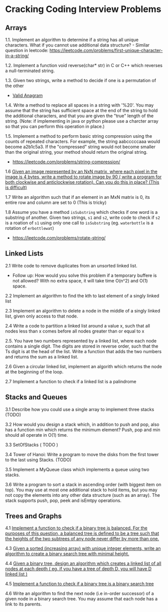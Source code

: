 # Cracking Coding Interview Problems

## Arrays

1.1. Implement an algorithm to determine if a string has all unique characters. What if you cannot use additional data structure?
    - Similar question in leetcode: https://leetcode.com/problems/first-unique-character-in-a-string/

1.2. Implement a function void reverse(char* str) in C or C++ which reverses a null-terminated string.

1.3. Given two strings, write a method to decide if one is a permutation of the other
  - [Valid Anagram](https://leetcode.com/problems/valid-anagram/)

1.4. Write a method to replace all spaces in a string with '%20'. You may assume that the string has sufficient space at the end of the string to hold the additional characters, and that you are given the "true" length of the string. (Note: if implementing in java or python please use a charcter array so that you can perform this operation in place.)

1.5. Implement a method to perform basic string compression using the counts of repeated characters. For example, the string aabcccccaaa would become a2b1c5a3. If the "compressed" string would not become smaller than the original string, your method should return the original string.
  - https://leetcode.com/problems/string-compression/

1.6 [Given an image represented by an NxN matrix, where each pixel in the image is 4 bytes, write a method to rotate image by 90 ( write a program for both clockwise and anticlockwise rotation). Can you do this in place? (This is difficult)](https://leetcode.com/problems/rotate-image/)

1.7 Write an algorithm such that if an element in an MxN matrix is 0, its entire row and column are set to 0 (This is tricky)

1.8 Assume you have a method `isSubstring` which checks if one word is a substring of another. Given two strings, `s1` and `s2`, write code to check if `s2` is a roation of `s1` using only one call to `isSubstring` (eg. `waterbottle` is a rotation of `erbottlewat`)
  - https://leetcode.com/problems/rotate-string/

## Linked Lists

2.1 Write code to remove duplicates from an unsorted linked list.

- Follow up: How would you solve this problem if a temporary buffere is not allowed? With no extra space, it will take time O(n^2) and O(1) space.

2.2 Implement an algorithm to find the kth to last element of a singly linked list

2.3 Implement an algorithm to delete a node in the middle of a singly linked list, given only access to that node.

2.4 Write a code to partition a linked list around a value x, such that all nodes less than x comes before all nodes greater than or equal to x

2.5. You have two numbers represented by a linked list, where each node contains a single digit. The digits are stored in reverse order, such that the Ts digit is at the head of the list. Write a function that adds the two numbers and returns the sum
as a linked list.

2.6 Given a circular linked list, implement an algorith which returns the node at the beginning of the loop.

2.7 Implement a function to check if a linked list is a palindrome

## Stacks and Queues

3.1 Describe how you could use a single array to implement three stacks (TODO)

3.2 How would you design a stack which, in addition to push and pop, also has a function min which returns the minimum element? Push, pop and min should all operate in O(1) time.

3.3 SetOfStacks ( TODO )

3.4 Tower of Hanoi: Write a program to move the disks from the first tower to the last using Stacks. (TODO)

3.5 Implement a MyQueue class which implements a queue using two stacks.

3.6 Write a program to sort a stack in ascending order (with biggest item on top). You may use at most one additional stack to hold items, but you may not copy the elements into any other data structure (such as an array). The stack supports push, pop, peek and isEmtpy operations.

## Trees and Graphs

4.1 [Implement a function to check if a binary tree is balanced. For the purposes of
this question, a balanced tree is defined to be a tree such that the heights of the
two subtrees of any node never differ by more than one.](https://leetcode.com/problems/balanced-binary-tree/)

4.3 [Given a sorted (increasing array) with unique integer elements, write an algorithm to create a binary search tree with minimal height.](https://leetcode.com/problems/convert-sorted-array-to-binary-search-tree/)

4.4 [Given a binary tree, design an algorithm which creates a linked list of all nodes at each depth ( eg. if you have a tree of depth D, you will have D linked list )](https://leetcode.com/problems/binary-tree-level-order-traversal/)

4.5 [Implement a function to check if a binary tree is a binary search tree](https://leetcode.com/problems/validate-binary-search-tree/)

4.6 Write an algorithm to find the next node (i.e in-order successor) of a given node in a binary search tree. You may assume that each node has a link to its parents.

